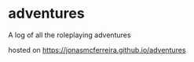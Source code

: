 # adventures

A log of all the roleplaying adventures

hosted on https://jonasmcferreira.github.io/adventures
